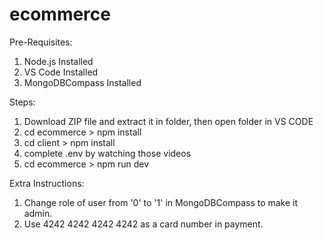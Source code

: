 # ecommerce

Pre-Requisites:

1. Node.js Installed
2. VS Code Installed
3. MongoDBCompass Installed

Steps:

1. Download ZIP file and extract it in folder, then open folder in VS CODE
2. cd ecommerce > npm install
3. cd client > npm install
4. complete .env by watching those videos
5. cd ecommerce > npm run dev

Extra Instructions:

1. Change role of user from '0' to '1' in MongoDBCompass to make it admin.
2. Use 4242 4242 4242 4242 as a card number in payment.
